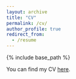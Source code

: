 ```yaml
---
layout: archive
title: "CV"
permalink: /cv/
author_profile: true
redirect_from:
  - /resume
---
```


{% include base_path %}

You can find my CV [here](https://ziyuhe404.github.io/files/CV_Ziyu_He.pdf).
